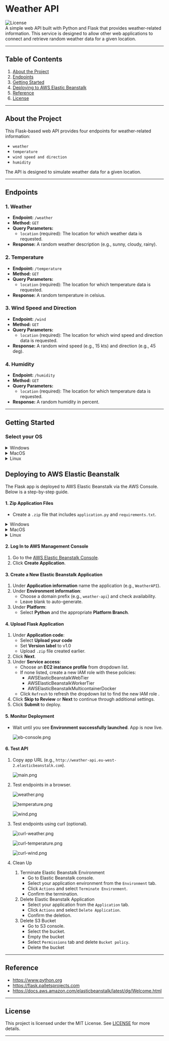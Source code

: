 # Weather API

![License](https://img.shields.io/badge/license-MIT-blue.svg)  
A simple web API built with Python and Flask that provides weather-related information. This service is designed to allow other web applications to connect and retrieve random weather data for a given location.

---

## Table of Contents
1. [About the Project](#about-the-project)
2. [Endpoints](#endpoints)
3. [Getting Started](#getting-started)
4. [Deploying to AWS Elastic Beanstalk](#deploying-to-aws-elastic-beanstalk)
5. [Reference](#reference)
6. [License](#license)

---

## About the Project
This Flask-based web API provides four endpoints for weather-related information:
- `weather`
- `temperature`
- `wind speed and direction`
- `humidity`

The API is designed to simulate weather data for a given location.

---

## Endpoints

### 1. Weather
- **Endpoint:** `/weather`
- **Method:** `GET`
- **Query Parameters:**
  - `location` (required): The location for which weather data is requested.
- **Response:** A random weather description (e.g., sunny, cloudy, rainy).

### 2. Temperature
- **Endpoint:** `/temperature`
- **Method:** `GET`
- **Query Parameters:**
  - `location` (required): The location for which temperature data is requested.
- **Response:** A random temperature in celsius.

### 3. Wind Speed and Direction
- **Endpoint:** `/wind`
- **Method:** `GET`
- **Query Parameters:**
  - `location` (required): The location for which wind speed and direction data is requested.
- **Response:** A random wind speed (e.g., 15 kts) and direction (e.g., 45 deg).

### 4. Humidity
- **Endpoint:** `/humidity`
- **Method:** `GET`
- **Query Parameters:**
  - `location` (required): The location for which temperature data is requested.
- **Response:** A random humidity in percent.

---

## Getting Started

### Select your OS

<details>
<summary>Windows</summary>

### Prerequisites
- Windows 10
- Python (3.13.x) and pip (25.1.x) installed.
- Git (2.49.x) installed.
- Other versions may not work.

1. Clone the repository:
   ```cmd
   git clone https://github.com/madang804/weather-api.git
   ```
2. Navigate to project directory:
   ```cmd
   cd weather-api
   ```
3. Create a virtual environment:
   ```cmd
   python -m venv venv
   ```
4. Activate virtual environment:
   ```cmd
   venv\Scripts\activate
   ```
5. Install dependencies:
   ```cmd
   pip install -r requirements.txt
   ```
6. Run Flask app:
   ```cmd
   flask --app application run
   ```
7. Open a browser and visit `http://127.0.0.1:5000` to test the API locally.
8. Deactivate virtual environment:
   ```cmd
   deactivate
   ```
</details>

<details>
<summary>MacOS</summary>

### Prerequisites
- Python and pip installed.
- Git installed.

1. Clone the repository:
   ```bash
   git clone https://github.com/madang804/weather-api.git
   ```
2. Navigate to project directory:
   ```bash
   cd weather-api
   ```
3. Create a virtual environment:
   ```bash
   python3 -m venv venv
   ```
4. Activate virtual environment:
   ```bash
   source venv/bin/activate
   ```
5. Install dependencies:
   ```bash
   pip install -r requirements.txt
   ```
6. Run Flask app:
   ```bash
   flask --app application run
   ```
7. Open a browser and visit `http://127.0.0.1:5000` to test the API locally.
8. Deactivate virtual environment:
   ```bash
   deactivate
   ```
</details>

<details>
<summary>Linux</summary>

### Prerequisites
- Ubuntu 24.04.2 LTS
- Python (3.12.x) and pip (24.0.x) installed.
- Git (2.43.x) installed.
- Other versions may not work.

1. Clone the repository:
   ```bash
   git clone https://github.com/madang804/weather-api.git
   ```
2. Navigate to project directory:
   ```bash
   cd weather-api
   ```
3. Create a virtual environment:
   ```bash
   python3 -m venv venv
   ```
4. Activate virtual environment:
   ```bash
   source venv/bin/activate
   ```
5. Install dependencies:
   ```bash
   pip install -r requirements.txt
   ```
6. Run Flask app:
   ```bash
   flask --app application run
   ```
7. Open a browser and visit `http://127.0.0.1:5000` to test the API locally.
8. Deactivate virtual environment:
   ```bash
   deactivate
   ```
</details>

## Deploying to AWS Elastic Beanstalk

The Flask app is deployed to AWS Elastic Beanstalk via the AWS Console. Below is a step-by-step guide.

#### 1. Zip Application Files
- Create a `.zip` file that includes `application.py` and `requirements.txt`.

<details>
<summary>Windows</summary>

### Prerequisites
- 7-Zip installed.

  ```cmd
  "C:\Program Files\7-Zip\7z.exe" a -tzip application.zip application.py requirements.txt
  ```
</details>

<details>
<summary>MacOS</summary>

### Prerequisites
- Zip installed.

  ```bash
  "zip application.zip application.py requirements.txt
  ```
</details>

<details>
<summary>Linux</summary>

### Prerequisites
- Zip installed.

  ```bash
  "zip application.zip application.py requirements.txt
  ```
</details>

#### 2. Log In to AWS Management Console
1. Go to the [AWS Elastic Beanstalk Console](https://console.aws.amazon.com/elasticbeanstalk).
2. Click **Create Application**.

#### 3. Create a New Elastic Beanstalk Application
1. Under **Application information** name the application (e.g., `WeatherAPI`).
2. Under **Environment information**:
   - Choose a domain prefix (e.g., `weather-api`) and check availability.
   - Leave blank to auto-generate.
3. Under **Platform**:
   - Select **Python** and the appropriate **Platform Branch**.

#### 4. Upload Flask Application
1. Under **Application code**:
   - Select **Upload your code**
   - Set **Version label** to v1.0
   - Upload `.zip` file created earlier.
2. Click **Next**.
3. Under **Service access**:
   - Choose an **EC2 instance profile** from dropdown list.
   - If none listed, create a new IAM role with these policies:
     - AWSElasticBeanstalkWebTier
     - AWSElasticBeanstalkWorkerTier
     - AWSElasticBeanstalkMulticontainerDocker
   - Click `Refresh` to refresh the dropdown list to find the new IAM role .
4. Click **Skip to Review** or **Next** to continue through additional settings.
5. Click **Submit** to deploy.

#### 5. Monitor Deployment
- Wait until you see **Environment successfully launched**. App is now live.

  ![eb-console.png](./png/eb-console.png)

#### 6. Test API
1. Copy app URL (e.g., `http://weather-api.eu-west-2.elasticbeanstalk.com`).

   ![main.png](./png/main.png)

2. Test endpoints in a browser.

   ![weather.png](./png/weather.png)

   ![temperature.png](./png/temperature.png)

   ![wind.png](./png/wind.png)

3. Test endpoints using curl (optional).

   ![curl-weather.png](./png/curl-weather.png)

   ![curl-temperature.png](./png/curl-temperature.png)

   ![curl-wind.png](./png/curl-wind.png)

4. Clean Up
   1. Terminate Elastic Beanstalk Environment
      - Go to Elastic Beanstalk console.
      - Select your application environment from the `Environment` tab.
      - Click `Actions` and select `Terminate Environment`.
      - Confirm the termination.
   3. Delete Elastic Beanstalk Application
      - Select your application from the `Application` tab.
      - Click `Actions` and select `Delete Application`.
      - Confirm the deletion.
   4. Delete S3 Bucket
      - Go to S3 console.
      - Select the bucket.
      - Empty the bucket
      - Select `Permissions` tab and delete `Bucket policy`.
      - Delete the bucket

---

## Reference

- https://www.python.org
- https://flask.palletsprojects.com
- https://docs.aws.amazon.com/elasticbeanstalk/latest/dg/Welcome.html

---

## License
This project is licensed under the MIT License. See [LICENSE](./LICENSE) for more details.

---






